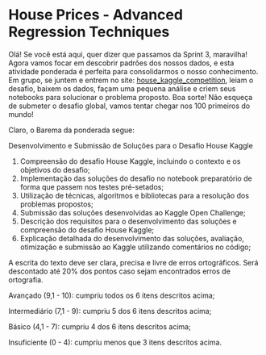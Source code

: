 # House Prices - Advanced Regression Techniques

Olá! Se você está aqui, quer dizer que passamos da Sprint 3, maravilha! Agora vamos focar em descobrir padrões dos nossos dados, e esta atividade ponderada é perfeita para consolidarmos o nosso conhecimento. Em grupo, se juntem e entrem no site: [house_kaggle_competition](https://www.kaggle.com/competitions/house-prices-advanced-regression-techniques), leiam o desafio, baixem os dados, façam uma pequena análise e criem seus notebooks para solucionar o problema proposto. Boa sorte! Não esqueça de submeter o desafio global, vamos tentar chegar nos 100 primeiros do mundo!

Claro, o Barema da ponderada segue:

Desenvolvimento e Submissão de Soluções para o Desafio House Kaggle

1. Compreensão do desafio House Kaggle, incluindo o contexto e os objetivos do desafio;
2. Implementação das soluções do desafio no notebook preparatório de forma que passem nos testes pré-setados;
3. Utilização de técnicas, algoritmos e bibliotecas para a resolução dos problemas propostos;
4. Submissão das soluções desenvolvidas ao Kaggle Open Challenge;
5. Descrição dos requisitos para o desenvolvimento das soluções e compreensão do desafio House Kaggle;
6. Explicação detalhada do desenvolvimento das soluções, avaliação, otimização e submissão ao Kaggle utilizando comentários no código;

A escrita do texto deve ser clara, precisa e livre de erros ortográficos. Será descontado até 20% dos pontos caso sejam encontrados erros de ortografia.

Avançado (9,1 - 10): cumpriu todos os 6 itens descritos acima;

Intermediário (7,1 - 9): cumpriu 5 dos 6 itens descritos acima;

Básico (4,1 - 7): cumpriu 4 dos 6 itens descritos acima;

Insuficiente (0 - 4): cumpriu menos que 3 itens descritos acima.
